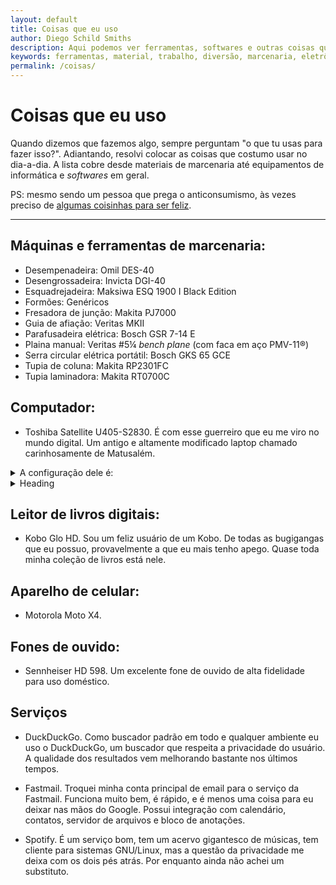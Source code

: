 ```yaml
---
layout: default
title: Coisas que eu uso
author: Diego Schild Smiths
description: Aqui podemos ver ferramentas, softwares e outras coisas que costumo usar no meu dia-a-dia, seja para trabalho ou diversão.
keywords: ferramentas, material, trabalho, diversão, marcenaria, eletrônicos
permalink: /coisas/
---
```


# Coisas que eu uso

Quando dizemos que fazemos algo, sempre perguntam "o que tu usas para fazer isso?". Adiantando, resolvi colocar as coisas que costumo usar no dia-a-dia. A lista cobre desde materiais de marcenaria até equipamentos de informática e *softwares* em geral.

PS: mesmo sendo um pessoa que prega o anticonsumismo, às vezes preciso de [algumas coisinhas para ser feliz](../presentes).

---

## Máquinas e ferramentas de marcenaria:

- Desempenadeira: Omil DES-40
- Desengrossadeira: Invicta DGI-40
- Esquadrejadeira: Maksiwa ESQ 1900 I Black Edition
- Formões: Genéricos
- Fresadora de junção: Makita PJ7000
- Guia de afiação: Veritas MKII
- Parafusadeira elétrica: Bosch GSR 7-14 E
- Plaina manual: Veritas #5¼ _bench plane_ (com faca em aço PMV-11®)
- Serra circular elétrica portátil: Bosch GKS 65 GCE
- Tupia de coluna: Makita RP2301FC
- Tupia laminadora: Makita RT0700C

## Computador:

- Toshiba Satellite U405-S2830. É com esse guerreiro que eu me viro no mundo digital. Um antigo e altamente modificado laptop chamado carinhosamente de Matusalém.

<details><summary>A configuração dele é:</summary>

+ CPU: Intel Core 2 Duo T8100 (2.1 GHz // 3 MB Cache L2 // TDP 35 Watts)
+ Memória: 4 GiB SO-DIMM DDR2 (667 MHz // dual channel)
+ Armazenamento: SSD Western Digital WD Green 120 GB SATA
+ Chipset / GPU: Intel GM965 / GMA X3100
+ Tela: 13,3″ WXGA (1280×800)
+ Teclado: Microsoft Wireless Keyboard 3000 v2.0
+ Mouse: Microsoft Wireless Mouse 5000
+ Programas:
    + Sistema operacional: elementary OS 5.1.7 (GNU/Linux x86-64)
    + Navegador de internet: Mozilla Firefox
    + Suíte de escritório: LibreOffice
    + Organizador de e-books: Calibre (utilizo principalmente para remover o DRM dos livros digitais)
    + Contabilidade da marcenaria: HomeBank
    + Trabalho gráfico: Inkscape / GIMP / Scribus

</details>


<details>
<summary>Heading</summary>

+ markdown list 1
    + nested list 1
    + nested list 2
+ markdown list 2

</details>


## Leitor de livros digitais:

- Kobo Glo HD. Sou um feliz usuário de um Kobo. De todas as bugigangas que eu possuo, provavelmente a que eu mais tenho apego. Quase toda minha coleção de livros está nele.

## Aparelho de celular:

- Motorola Moto X4.

## Fones de ouvido:

- Sennheiser HD 598. Um excelente fone de ouvido de alta fidelidade para uso doméstico.

## Serviços

- DuckDuckGo. Como buscador padrão em todo e qualquer ambiente eu uso o DuckDuckGo, um buscador que respeita a privacidade do usuário. A qualidade dos resultados vem melhorando bastante nos últimos tempos.

- Fastmail. Troquei minha conta principal de email para o serviço da Fastmail. Funciona muito bem, é rápido, e é menos uma coisa para eu deixar nas mãos do Google. Possui integração com calendário, contatos, servidor de arquivos e bloco de anotações.

- Spotify. É um serviço bom, tem um acervo gigantesco de músicas, tem cliente para sistemas GNU/Linux, mas a questão da privacidade me deixa com os dois pés atrás. Por enquanto ainda não achei um substituto.


